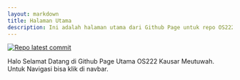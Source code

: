 ```yaml
---
layout: markdown
title: Halaman Utama
description: Ini adalah halaman utama dari Github Page untuk repo OS222 Kausar Meutuwah.
---
```



[![Repo latest commit](https://img.shields.io/github/last-commit/kausarme/os222)](https://github.com/kausamr/os222/commits/main)

Halo Selamat Datang di Github Page Utama OS222 Kausar Meutuwah.
Untuk Navigasi bisa klik di navbar.

